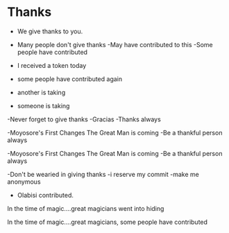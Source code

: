 # Thanks

- We give thanks to you.
- Many people don't give thanks
  -May have contributed to this
  -Some people have contributed

- I received a token today
- some people have contributed again
- another is taking
- someone is taking

-Never forget to give thanks
-Gracias
-Thanks always

-Moyosore's First Changes
The Great Man is coming
-Be a thankful person always

  -Moyosore's First Changes
  The Great Man is coming
  -Be a thankful person always

  -Don't be wearied in giving thanks
  -i reserve my commit
  -make me anonymous
- Olabisi contributed.

In the time of magic....great magicians went into hiding

  In the time of magic....great magicians, some people have contributed

